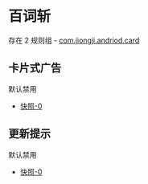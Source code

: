 # 百词斩

存在 2 规则组 - [com.jiongji.andriod.card](/src/apps/com.jiongji.andriod.card.ts)

## 卡片式广告

默认禁用

- [快照-0](https://i.gkd.li/import/13415075)

## 更新提示

默认禁用

- [快照-0](https://i.gkd.li/import/13488652)
